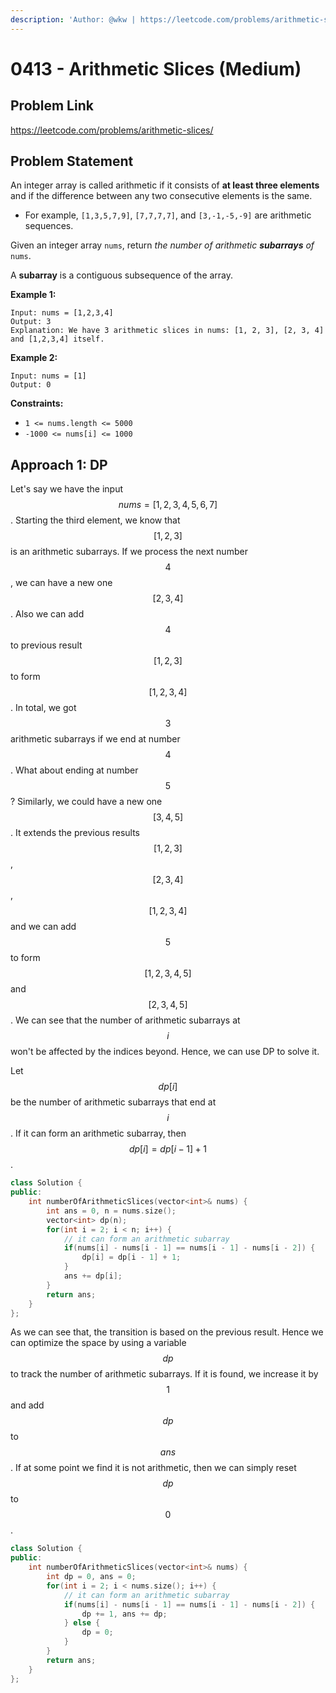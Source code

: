 ```yaml
---
description: 'Author: @wkw | https://leetcode.com/problems/arithmetic-slices/'
---
```


# 0413 - Arithmetic Slices (Medium)

## Problem Link

https://leetcode.com/problems/arithmetic-slices/

## Problem Statement

An integer array is called arithmetic if it consists of **at least three elements** and if the difference between any two consecutive elements is the same.

- For example, `[1,3,5,7,9]`, `[7,7,7,7]`, and `[3,-1,-5,-9]` are arithmetic sequences.

Given an integer array `nums`, return _the number of arithmetic **subarrays** of_ `nums`.

A **subarray** is a contiguous subsequence of the array.

**Example 1:**

```
Input: nums = [1,2,3,4]
Output: 3
Explanation: We have 3 arithmetic slices in nums: [1, 2, 3], [2, 3, 4] and [1,2,3,4] itself.
```

**Example 2:**

```
Input: nums = [1]
Output: 0
```

**Constraints:**

- `1 <= nums.length <= 5000`
- `-1000 <= nums[i] <= 1000`

## Approach 1: DP

Let's say we have the input $$nums = [1,2,3,4,5,6,7]$$. Starting the third element, we know that $$[1,2,3]$$ is an arithmetic subarrays. If we process the next number $$4$$, we can have a new one $$[2,3,4]$$. Also we can add $$4$$ to previous result $$[1,2,3]$$ to form $$[1,2,3,4]$$. In total, we got $$3$$arithmetic subarrays if we end at number $$4$$. What about ending at number $$5$$? Similarly, we could have a new one $$[3,4,5]$$. It extends the previous results $$[1,2,3]$$, $$[2,3,4]$$,$$[1,2,3,4]$$ and we can add $$5$$to form $$[1,2,3,4,5]$$ and $$[2,3,4,5]$$. We can see that the number of arithmetic subarrays at $$i$$ won't be affected by the indices beyond. Hence, we can use DP to solve it.

Let $$dp[i]$$ be the number of arithmetic subarrays that end at $$i$$. If it can form an arithmetic subarray, then $$dp[i] = dp[i - 1] + 1$$.

<SolutionAuthor name="@wkw"/>

```cpp
class Solution {
public:
    int numberOfArithmeticSlices(vector<int>& nums) {
        int ans = 0, n = nums.size();
        vector<int> dp(n);
        for(int i = 2; i < n; i++) {
            // it can form an arithmetic subarray
            if(nums[i] - nums[i - 1] == nums[i - 1] - nums[i - 2]) {
                dp[i] = dp[i - 1] + 1;
            }
            ans += dp[i];
        }
        return ans;
    }
};
```

As we can see that, the transition is based on the previous result. Hence we can optimize the space by using a variable $$dp$$ to track the number of arithmetic subarrays. If it is found, we increase it by $$1$$ and add $$dp$$ to $$ans$$. If at some point we find it is not arithmetic, then we can simply reset $$dp$$ to $$0$$.

```cpp
class Solution {
public:
    int numberOfArithmeticSlices(vector<int>& nums) {
        int dp = 0, ans = 0;
        for(int i = 2; i < nums.size(); i++) {
            // it can form an arithmetic subarray
            if(nums[i] - nums[i - 1] == nums[i - 1] - nums[i - 2]) {
                dp += 1, ans += dp;
            } else {
                dp = 0;
            }
        }
        return ans;
    }
};
```
